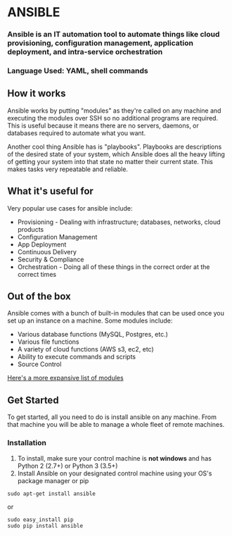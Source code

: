 # ANSIBLE 

### Ansible is an IT automation tool to automate things like cloud provisioning, configuration management, application deployment, and intra-service orchestration

### **Language Used:** YAML, shell commands

## **How it works**
Ansible works by putting "modules" as they're called on any machine and executing the modules over SSH so no additional programs are required. This is useful because it means there are no servers, daemons, or databases required to automate what you want.

Another cool thing Ansible has is "playbooks". Playbooks are descriptions of the desired state of your system, which Ansible does all the heavy lifting of getting your system into that state no matter their current state. This makes tasks very repeatable and reliable.

## **What it's useful for**
Very popular use cases for ansible include:
* Provisioning - Dealing with infrastructure; databases, networks, cloud products
* Configuration Management
* App Deployment
* Continuous Delivery
* Security & Compliance
* Orchestration - Doing all of these things in the correct order at the correct times

## **Out of the box**
Ansible comes with a bunch of built-in modules that can be used once you set up an instance on a machine.
Some modules include:
* Various database functions (MySQL, Postgres, etc.)
* Various file functions
* A variety of cloud functions (AWS s3, ec2, etc)
* Ability to execute commands and scripts
* Source Control
  
[Here's a more expansive list of modules](https://docs.ansible.com/ansible/latest/modules/modules_by_category.html)

## **Get Started**
To get started, all you need to do is install ansible on any machine. From that machine you will be able to manage a whole fleet of remote machines.

### **Installation**
1. To install, make sure your control machine is **not windows** and has Python 2 (2.7+) or Python 3 (3.5+)
2. Install Ansible on your designated control machine using your OS's package manager or pip

```
sudo apt-get install ansible
```
or
```
sudo easy_install pip
sudo pip install ansible
```